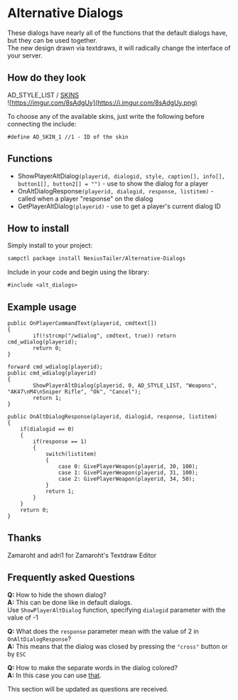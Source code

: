 # Alternative Dialogs
These dialogs have nearly all of the functions that the default dialogs have, but they can be used together.  
The new design drawn via textdraws, it will radically change the interface of your server.

## How do they look
AD_STYLE_LIST / [SKINS](https://imgur.com/a/Vounp)  
![https://imgur.com/8sAdgUy](https://i.imgur.com/8sAdgUy.png)

To choose any of the available skins, just write the following before connecting the include:
```pawn
#define AD_SKIN_1 //1 - ID of the skin
```

## Functions
* ShowPlayerAltDialog`(playerid, dialogid, style, caption[], info[], button1[], button2[] = "")` - use to show the dialog for a player
* OnAltDialogResponse`(playerid, dialogid, response, listitem)` - called when a player "response" on the dialog
* GetPlayerAltDialog`(playerid)` - use to get a player's current dialog ID

## How to install
Simply install to your project:
```bash
sampctl package install NexiusTailer/Alternative-Dialogs
```

Include in your code and begin using the library:
```pawn
#include <alt_dialogs>
```

## Example usage
```pawn
public OnPlayerCommandText(playerid, cmdtext[])
{
        if(!strcmp("/wdialog", cmdtext, true)) return cmd_wdialog(playerid);
        return 0;
}

forward cmd_wdialog(playerid);
public cmd_wdialog(playerid)
{
        ShowPlayerAltDialog(playerid, 0, AD_STYLE_LIST, "Weapons", "AK47\nM4\nSniper Rifle", "Ok", "Cancel");
        return 1;
}

public OnAltDialogResponse(playerid, dialogid, response, listitem)
{
	if(dialogid == 0)
	{
		if(response == 1)
		{
			switch(listitem)
			{
				case 0: GivePlayerWeapon(playerid, 30, 100);
				case 1: GivePlayerWeapon(playerid, 31, 100);
				case 2: GivePlayerWeapon(playerid, 34, 50);
			}
			return 1;
		}
	}
	return 0;
}
```

## Thanks
Zamaroht and adri1 for Zamaroht's Textdraw Editor

## Frequently asked Questions
**Q:** How to hide the shown dialog?  
**A:** This can be done like in default dialogs.  
Use `ShowPlayerAltDialog` function, specifying `dialogid` parameter with the value of -1

**Q:** What does the `response` parameter mean with the value of 2 in `OnAltDialogResponse`?  
**A:** This means that the dialog was closed by pressing the `"cross"` button or by `ESC`

**Q:** How to make the separate words in the dialog colored?  
**A:** In this case you can use [that](http://team.sa-mp.com/wiki/GameText_Styles).

This section will be updated as questions are received.
